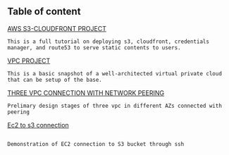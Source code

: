 Table of content
-
[AWS S3-CLOUDFRONT PROJECT](https://github.com/UYIGITHUB/aws-projects/blob/main/AWS%20S3-CLOUDFRONT%20Project/README.md)

```Plain text
This is a full tutorial on deploying s3, cloudfront, credentials manager, and route53 to serve static contents to users.
```
[VPC PROJECT](https://github.com/UYIGITHUB/aws-projects/blob/main/vpc%20project/README.md)

```plain text
This is a basic snapshot of a well-architected virtual private cloud that can be setup of the base.
```
[THREE VPC CONNECTION WITH NETWORK PEERING](https://github.com/UYIGITHUB/aws-projects/blob/main/3vpc%20connection%20with%20peering/README.md)

```Plain text
Prelimary design stages of three vpc in different AZs connected with peering
```
[Ec2 to s3 connection](https://github.com/UYIGITHUB/aws-projects/blob/main/Ec2%20to%20s3%20connection/README.md)

```Plain text

Demonstration of EC2 connection to S3 bucket through ssh
```